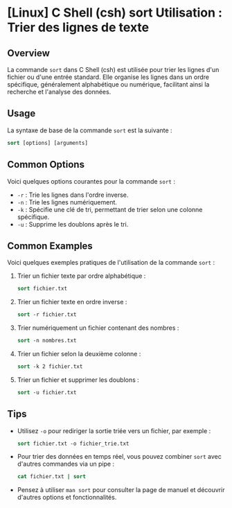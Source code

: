 # [Linux] C Shell (csh) sort Utilisation : Trier des lignes de texte

## Overview
La commande `sort` dans C Shell (csh) est utilisée pour trier les lignes d'un fichier ou d'une entrée standard. Elle organise les lignes dans un ordre spécifique, généralement alphabétique ou numérique, facilitant ainsi la recherche et l'analyse des données.

## Usage
La syntaxe de base de la commande `sort` est la suivante :

```csh
sort [options] [arguments]
```

## Common Options
Voici quelques options courantes pour la commande `sort` :

- `-r` : Trie les lignes dans l'ordre inverse.
- `-n` : Trie les lignes numériquement.
- `-k` : Spécifie une clé de tri, permettant de trier selon une colonne spécifique.
- `-u` : Supprime les doublons après le tri.

## Common Examples
Voici quelques exemples pratiques de l'utilisation de la commande `sort` :

1. Trier un fichier texte par ordre alphabétique :
   ```csh
   sort fichier.txt
   ```

2. Trier un fichier texte en ordre inverse :
   ```csh
   sort -r fichier.txt
   ```

3. Trier numériquement un fichier contenant des nombres :
   ```csh
   sort -n nombres.txt
   ```

4. Trier un fichier selon la deuxième colonne :
   ```csh
   sort -k 2 fichier.txt
   ```

5. Trier un fichier et supprimer les doublons :
   ```csh
   sort -u fichier.txt
   ```

## Tips
- Utilisez `-o` pour rediriger la sortie triée vers un fichier, par exemple :
  ```csh
  sort fichier.txt -o fichier_trie.txt
  ```
- Pour trier des données en temps réel, vous pouvez combiner `sort` avec d'autres commandes via un pipe :
  ```csh
  cat fichier.txt | sort
  ```
- Pensez à utiliser `man sort` pour consulter la page de manuel et découvrir d'autres options et fonctionnalités.